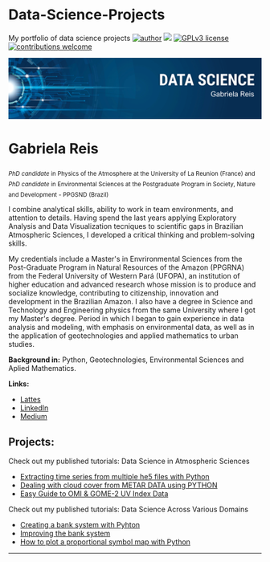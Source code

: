 # Data-Science-Projects
My portfolio of data science projects
[![author](https://img.shields.io/badge/Author-GabrielaReis-green)](https://www.linkedin.com/in/gabrielagodinhoreis/) [![](https://img.shields.io/badge/python-3.7+-blue.svg)](https://www.python.org/downloads/release/python-365/) [![GPLv3 license](https://img.shields.io/badge/License-GPLv3-blue.svg)](http://perso.crans.org/besson/LICENSE.html) [![contributions welcome](https://img.shields.io/badge/contributions-welcome-brightgreen.svg?style=flat)](https://github.com/carlosfab/data_science/issues)

<p align="center">
  <img src="banner.png" >
</p>

# Gabriela Reis
<sub>*PhD candidate* in Physics of the Atmosphere at the University of La Reunion (France) and *PhD candidate* in Environmental Sciences at the Postgraduate Program in Society, Nature and Development - PPGSND (Brazil)</sub>

I combine analytical skills, ability to work in team environments, and attention to details. Having spend the last years applying Exploratory Analysis and Data Visualization tecniques to scientific gaps in Brazilian Atmospheric Sciences, I developed a critical thinking and problem-solving skills.

My credentials include a Master's in Envrironmental Sciences from the Post-Graduate Program in Natural Resources of the Amazon (PPGRNA) from the Federal University of Western Pará (UFOPA), an institution of higher education and advanced research whose mission is to produce and socialize knowledge, contributing to citizenship, innovation and development in the Brazilian Amazon.  I also have a degree in Science and Technology and Engineering physics from the same University where I got my Master's degree. Period in which I began to gain experience in data analysis and modeling, with emphasis on environmental data, as well as in the application of geotechnologies and applied mathematics to urban studies.

**Background in:** Python, Geotechnologies, Environmental Sciences and Aplied Mathematics.

**Links:**
* [Lattes](http://lattes.cnpq.br/8093591481570824)
* [LinkedIn](https://www.linkedin.com/in/gabrielagodinhoreis/)
* [Medium](https://medium.com/@gabrielagodinho)

## Projects:
Check out my published tutorials: Data Science in Atmospheric Sciences
* [Extracting time series from multiple he5 files with Python](https://medium.com/@gabrielagodinho/a-brief-tutorial-on-how-to-extract-a-time-series-from-multiple-he5-files-1b75382b5e5b)
* [Dealing with cloud cover from METAR DATA using PYTHON](https://medium.com/@gabrielagodinho/dealing-with-cloud-cover-from-metar-data-using-python-1dbb7fcd60ec)
* [Easy Guide to OMI & GOME-2 UV Index Data](https://medium.com/@gabrielagodinho/easy-guide-to-omi-gome-2-uv-index-data-83184ea7a4c1)

Check out my published tutorials: Data Science Across Various Domains
* [Creating a bank system with Pyhton](https://github.com/gabihgodinho/Data-Science-Projects/blob/main/Bank_system.ipynb)
* [Improving the bank system](https://github.com/gabihgodinho/Data-Science-Projects/blob/main/Improved_Bank_system.ipynb)
* [How to plot a proportional symbol map with Python](https://github.com/gabihgodinho/Data-Science-Projects/blob/main/Proportional_symbols.ipynb)



---


